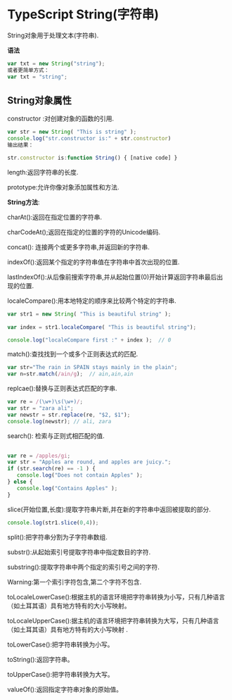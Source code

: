 # TypeScript String(字符串)

String对象用于处理文本(字符串).

**语法**

```js
var txt = new String("string");
或者更简单方式：
var txt = "string";
```

## String对象属性

constructor :对创建对象的函数的引用.

```js
var str = new String( "This is string" ); 
console.log("str.constructor is:" + str.constructor)
输出结果：

str.constructor is:function String() { [native code] }
```

length:返回字符串的长度.

prototype:允许你像对象添加属性和方法.

**String方法**:

charAt():返回在指定位置的字符串.

charCodeAt();返回在指定的位置的字符的Unicode编码.

concat(): 连接两个或更多字符串,并返回新的字符串.

indexOf():返回某个指定的字符串值在字符串中首次出现的位置.

lastIndexOf():从后像前搜索字符串,并从起始位置(0)开始计算返回字符串最后出现的位置.

localeCompare():用本地特定的顺序来比较两个特定的字符串.

```js
var str1 = new String( "This is beautiful string" );
  
var index = str1.localeCompare( "This is beautiful string");  

console.log("localeCompare first :" + index );  // 0
```



match():查找找到一个或多个正则表达式的匹配.

```js
var str="The rain in SPAIN stays mainly in the plain"; 
var n=str.match(/ain/g);  // ain,ain,ain
```

replcae():替换与正则表达式匹配的字串.

```js
var re = /(\w+)\s(\w+)/; 
var str = "zara ali"; 
var newstr = str.replace(re, "$2, $1"); 
console.log(newstr); // ali, zara
```

search(): 检索与正则式相匹配的值.

```js
	
var re = /apples/gi; 
var str = "Apples are round, and apples are juicy.";
if (str.search(re) == -1 ) { 
   console.log("Does not contain Apples" ); 
} else { 
   console.log("Contains Apples" ); 
} 
```

slice(开始位置,长度):提取字符串片断,并在新的字符串中返回被提取的部分.

```js
console.log(str1.slice(0,4));
```



split():把字符串分割为子字符串数组.

substr():从起始索引号提取字符串中指定数目的字符.

substring():提取字符串中两个指定的索引号之间的字符.

Warning:第一个索引字符包含,第二个字符不包含.

 toLocaleLowerCase():根据主机的语言环境把字符串转换为小写，只有几种语言（如土耳其语）具有地方特有的大小写映射。 

 toLocaleUpperCase():据主机的语言环境把字符串转换为大写，只有几种语言（如土耳其语）具有地方特有的大小写映射 .

toLowerCase():把字符串转换为小写。

toString():返回字符串。

toUpperCase():把字符串转换为大写。

valueOf():返回指定字符串对象的原始值。